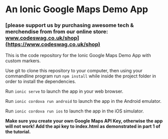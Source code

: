 # An Ionic Google Maps Demo App

### [please support us by purchasing awesome tech & merchendise from from our online store: www.codeswag.co.uk/shop](https://www.codeswag.co.uk/shop)

This is the code repository for the Ionic Google Maps Demo App with custom markers.

Use git to clone this repository to your computer, then using your commandline program run `npm install` while inside the project folder in order to install the dependencies.

Run `ionic serve` to launch the app in your web browser.

Run `ionic cordova run android` to launch the app in the Android emulator.

Run `ionic cordova run ios` to launch the app in the iOS simulator.

**Make sure you create your own Google Maps API Key, otherwise the app will not work! Add the api key to index.html as demonstrated in part 1 of the tutorial.**
